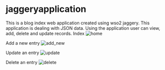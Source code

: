 # jaggeryapplication
This is a blog index web application created using wso2 jaggery. This application is dealing with JSON data. Using the application user can view, add, delete and update records. 
Index
![home](https://cloud.githubusercontent.com/assets/2698245/6097456/55923810-afe4-11e4-86dc-9fd72de27049.png)

Add a new entry
![add_new](https://cloud.githubusercontent.com/assets/2698245/6097460/5fc6c8fa-afe4-11e4-92b3-236b579c9d6c.png)

Update an entry
![update](https://cloud.githubusercontent.com/assets/2698245/6097466/6bfcb986-afe4-11e4-88f5-8f735146ba72.png)

Delete an entry
![delete](https://cloud.githubusercontent.com/assets/2698245/6097463/645850fa-afe4-11e4-9ce1-6e24ae59a448.png)
